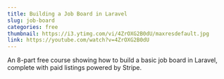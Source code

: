 ```yaml
---
title: Building a Job Board in Laravel
slug: job-board
categories: free
thumbnail: https://i3.ytimg.com/vi/4ZrOXG2B0dU/maxresdefault.jpg
link: https://youtube.com/watch?v=4ZrOXG2B0dU
---
```


An 8-part free course showing how to build a basic job board in Laravel, complete with paid listings powered by Stripe.
